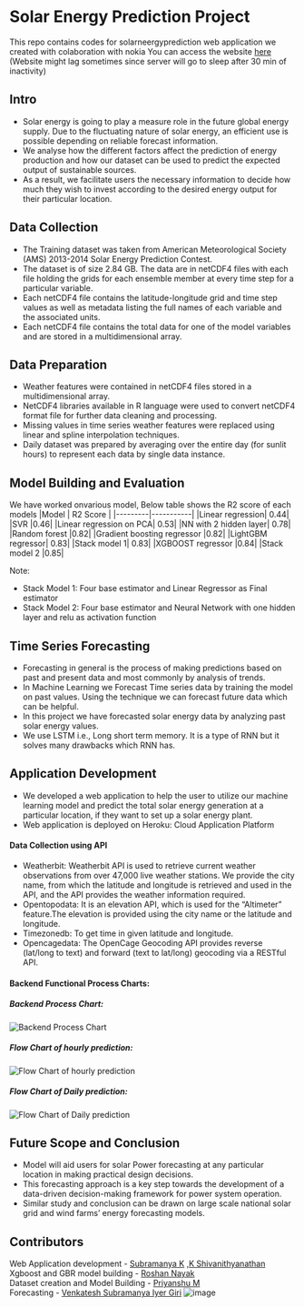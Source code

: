 # Solar Energy Prediction Project
This repo contains codes for solarneergyprediction web application we created with colaboration with nokia
You can access the website [here](https://solarenergyprediction.herokuapp.com/)
(Website might lag sometimes since server will go to sleep after 30 min of inactivity)
## Intro
* Solar energy is going to play a measure role in the future global
energy supply. Due to the fluctuating nature of solar energy, an
efficient use is possible depending on reliable forecast information.
* We analyse how the different factors affect the prediction of energy
production and how our dataset can be used to predict the expected
output of sustainable sources.
* As a result, we facilitate users the necessary information to decide
how much they wish to invest according to the desired energy output
for their particular location.
## Data Collection
* The Training dataset was taken from American Meteorological
Society (AMS) 2013-2014 Solar Energy Prediction Contest.
* The dataset is of size 2.84 GB. The data are in netCDF4 files with
each file holding the grids for each ensemble member at every time
step for a particular variable.
* Each netCDF4 file contains the latitude-longitude grid and time step
values as well as metadata listing the full names of each variable and
the associated units.
* Each netCDF4 file contains the total data for one of the model
variables and are stored in a multidimensional array.
## Data Preparation
* Weather features were contained in netCDF4 files stored in a
multidimensional array.
* NetCDF4 libraries available in R language were used to convert
netCDF4 format file for further data cleaning and processing.
* Missing values in time series weather features were replaced using
linear and spline interpolation techniques.
* Daily dataset was prepared by averaging over the entire day (for sunlit
hours) to represent each data by single data instance.
## Model Building and Evaluation
We have worked onvarious model, Below table shows the R2 score of each models
|Model    | R2 Score  |
|---------|-----------|
|Linear regression| 0.44|
|SVR |0.46|
|Linear regression on PCA| 0.53|
|NN with 2 hidden layer| 0.78|
|Random forest |0.82|
|Gradient boosting regressor |0.82|
|LightGBM regressor| 0.83|
|Stack model 1| 0.83|
|XGBOOST regressor |0.84|
|Stack model 2 |0.85|

Note:
* Stack Model 1: Four base estimator and Linear Regressor as Final estimator
* Stack Model 2: Four base estimator and Neural Network with one hidden layer and relu as
activation function
## Time Series Forecasting
* Forecasting in general is the process of making predictions based on
past and present data and most commonly by analysis of trends.
* In Machine Learning we Forecast Time series data by training the
model on past values. Using the technique we can forecast future
data which can be helpful.
* In this project we have forecasted solar energy data by analyzing past
solar energy values.
* We use LSTM i.e., Long short term memory. It is a type of RNN but
it solves many drawbacks which RNN has.
## Application Development
* We developed a web application to help the user to utilize our
machine learning model and predict the total solar energy generation
at a particular location, if they want to set up a solar energy plant.
* Web application is deployed on Heroku: Cloud Application Platform
#### Data Collection using API
* Weatherbit: Weatherbit API is used to retrieve current weather
observations from over 47,000 live weather stations. We provide the
city name, from which the latitude and longitude is retrieved and used
in the API, and the API provides the weather information required.
* Opentopodata: It is an elevation API, which is used for the
“Altimeter” feature.The elevation is provided using the city name or
the latitude and longitude.
* Timezonedb: To get time in given latitude and longitude.
* Opencagedata: The OpenCage Geocoding API provides reverse
(lat/long to text) and forward (text to lat/long) geocoding via a
RESTful API.
#### Backend Functional Process Charts:
##### Backend Process Chart:
![Backend Process Chart](https://user-images.githubusercontent.com/64394655/146876197-bfd299f0-6e7c-4340-a71d-18a047e3a4d4.png)
##### Flow Chart of hourly prediction:
![Flow Chart of hourly prediction](https://user-images.githubusercontent.com/64394655/146876309-c42a626d-44d2-4a9b-8c98-84854560bdf4.png)
##### Flow Chart of Daily prediction:
![Flow Chart of Daily prediction](https://user-images.githubusercontent.com/64394655/146876382-242acca3-0712-4dde-bb75-666acfa520f4.png)
## Future Scope and Conclusion
* Model will aid users for solar Power forecasting at any particular
location in making practical design decisions.
* This forecasting approach is a key step towards the development of a
data-driven decision-making framework for power system operation.
* Similar study and conclusion can be drawn on large scale national
solar grid and wind farms’ energy forecasting models.
## Contributors
Web Application development - [Subramanya K](https://github.com/subramanyakrishna) ,[K Shivanithyanathan](https://github.com/shivanithyak)  
Xgboost and GBR model building - [Roshan Nayak](https://github.com/RosNayak)  
Dataset creation and Model Building - [Priyanshu M](https://github.com/priyanshu-m)  
Forecasting - [Venkatesh Subramanya Iyer Giri](https://github.com/vendroid7)
![image](https://user-images.githubusercontent.com/64394655/146876625-ea876c6b-f525-4259-9f9c-d0f4914e6e21.png)

